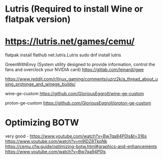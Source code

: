 
# Lutris (Required to install Wine or flatpak version)
# https://lutris.net/games/cemu/
  flatpak install flathub net.lutris.Lutris
  sudo dnf install lutris
  
  
  GreenWithEnvy (System utility designed to provide information, control the fans and overclock your NVIDIA card)
  https://gitlab.com/leinardi/gwe
  
  
  https://www.reddit.com/r/linux_gaming/comments/uzrz2k/a_thread_about_using_protonge_and_winege_builds/

  wine-ge-custom
  https://github.com/GloriousEggroll/wine-ge-custom

  proton-ge-custom
  https://github.com/GloriousEggroll/proton-ge-custom

  
# Optimizing BOTW 
  very good - https://www.youtube.com/watch?v=Bw7qa94P0ls&t=316s
  https://www.youtube.com/watch?v=m9lDZ8TkqNk
  https://cemu.cfw.guide/optimizing-botw.html#graphics-and-enhancements
  https://www.youtube.com/watch?v=Bw7qa94P0ls
  
  
